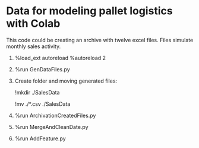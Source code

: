 # Data for modeling pallet logistics with Colab
This code could be creating an archive with twelve excel files. Files simulate monthly sales activity.
1. %load_ext autoreload
   %autoreload 2
   
2. %run GenDataFiles.py

3. Create folder and moving generated files:
    
    !mkdir ./SalesData
    
    !mv ./*.csv ./SalesData
    
4. %run ArchivationCreatedFiles.py
4. %run MergeAndCleanDate.py
5. %run AddFeature.py

